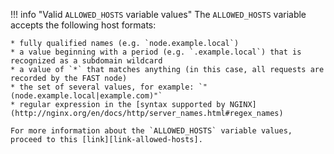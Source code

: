 [link-allowed-hosts]:               http://nginx.org/en/docs/http/server_names.html

!!! info "Valid `ALLOWED_HOSTS` variable values"
    The `ALLOWED_HOSTS` variable accepts the following host formats:

    * fully qualified names (e.g. `node.example.local`)
    * a value beginning with a period (e.g. `.example.local`) that is recognized as a subdomain wildcard
    * a value of `*` that matches anything (in this case, all requests are recorded by the FAST node)
    * the set of several values, for example: `"(node.example.local|example.com)"`
    * regular expression in the [syntax supported by NGINX](http://nginx.org/en/docs/http/server_names.html#regex_names)

    For more information about the `ALLOWED_HOSTS` variable values, proceed to this [link][link-allowed-hosts].
